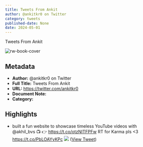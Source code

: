 ```yaml
---
title: Tweets From Ankit
author: @ankitkr0 on Twitter
category: tweets
published-date: None
date: 2024-05-01
---
```

Tweets From Ankit

![rw-book-cover](https://pbs.twimg.com/profile_images/1765401456817913856/jR0DGFvj.jpg)

## Metadata
- **Author:** @ankitkr0 on Twitter
- **Full Title:** Tweets From Ankit
- **URL:** https://twitter.com/ankitkr0
- **Document Note:** 
- **Category:**

## Highlights
- built a fun website to showcase timeless YouTube videos with @akhil_bvs 📺
  👉 https://t.co/otzNITFPFw 
  RT for Karma pls <3 https://t.co/PbLOAYvKPc
  ![](https://pbs.twimg.com/media/F7vkiQOWcAAyatq.jpg) ([View Tweet](https://twitter.com/ankitkr0/status/1710211811461448174))
